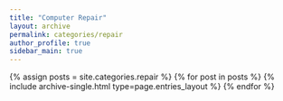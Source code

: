 ```yaml
---
title: "Computer Repair"
layout: archive
permalink: categories/repair
author_profile: true
sidebar_main: true
---
```



{% assign posts = site.categories.repair %}
{% for post in posts %} {% include archive-single.html type=page.entries_layout %} {% endfor %}
